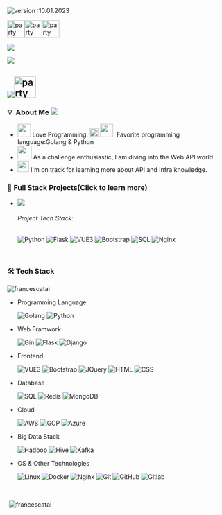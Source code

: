 ![version :10.01.2023](https://img.shields.io/badge/version-2023-informational) 

<img width="40" align="center"  src="https://i.imgur.com/1TfBlOz.gif" alt="party blob" /><img width="40" align="center"  src="https://i.imgur.com/1TfBlOz.gif" alt="party blob" /><img width="40" align="center"  src="https://i.imgur.com/1TfBlOz.gif" alt="party blob" />

![](https://i.imgur.com/OfSOKHL.gif)

![](https://i.imgur.com/szPE2CE.gif)

## ![](https://i.imgur.com/uEck6Yf.gif)<img width="50" src="https://i.imgur.com/2zm9VrT.gif" alt="party blob" />


### 💡 &nbsp;About Me [![](https://img.shields.io/badge/-Medium-000)](https://medium.com/@fonthebackendroad777)
 
* <img width="30" src="https://i.imgur.com/EmAaUkT.png" alt="" /> Love Programming.
  <img width="20" src="https://cdn3.iconfinder.com/data/icons/logos-and-brands-adobe/512/267_Python-512.png" alt="" /> <img width="30" src="https://cdn3.iconfinder.com/data/icons/font-awesome-brands/640/golang-256.png" alt="" />&nbsp;
  Favorite programming language:Golang & Python
* <img width="32" src="https://i.imgur.com/bS7o5X4.png" alt="" /> As a challenge enthusiastic, I am diving into the Web API world.
* <img width="26" src="https://i.imgur.com/roSUZDm.png" alt="" /> I'm on track for learning more about API and Infra knowledge.

### 🌱 Full Stack Projects(Click to learn more)
* [![](https://img.shields.io/badge/-🐾🐕🐈%20齊助浪寶no_more_stray-000)](https://github.com/Francescatai/NoMoreStray_flaskAPI.git)
  ######   Project Tech Stack: 
  ![Python](https://img.shields.io/badge/-Python-05122A?style=flat&logo=python) ![Flask](https://img.shields.io/badge/-Flask-05122A?style=flat&logo=Flask) ![VUE3](https://img.shields.io/badge/-Vue3-000?&logo=Vue.js) ![Bootstrap](https://img.shields.io/badge/-Bootstrap-05122A?style=flat&logo=bootstrap&logoColor=563D7C) ![SQL](https://img.shields.io/badge/-SQL-000?&logo=MySQL) ![Nginx](https://img.shields.io/badge/-Nginx-000?&logo=Nginx)

<br>

### 🛠️ Tech Stack

<p><img align="center" src="https://github-readme-stats.vercel.app/api/top-langs?username=francescatai&show_icons=true&locale=en&layout=compact" alt="francescatai" /></p>


-  Programming Language
  
    ![Golang](https://img.shields.io/badge/-go-05122A?style=flat&logo=go)&nbsp;![Python](https://img.shields.io/badge/-Python-05122A?style=flat&logo=python)&nbsp;

-  Web Framwork

   ![Gin](https://img.shields.io/badge/-Gin-05122A?style=flat&logo=gin) ![Flask](https://img.shields.io/badge/-Flask-05122A?style=flat&logo=Flask) ![Django](https://img.shields.io/badge/-Django-05122A?style=flat&logo=django)

 *  Frontend
 
    ![VUE3](https://img.shields.io/badge/-Vue3-000?&logo=Vue.js) ![Bootstrap](https://img.shields.io/badge/-Bootstrap-05122A?style=flat&logo=bootstrap&logoColor=563D7C) ![JQuery](https://img.shields.io/badge/-jQuery-05122A?style=flat&logo=jQuery&logoColor=1A71B5) ![HTML](https://img.shields.io/badge/-HTML-05122A?style=flat&logo=HTML5) ![CSS](https://img.shields.io/badge/-CSS-05122A?style=flat&logo=CSS3&logoColor=1572B6)

-  Database

   ![SQL](https://img.shields.io/badge/-SQL-000?&logo=MySQL) ![Redis](https://img.shields.io/badge/-Redis-000?&logo=Redis) ![MongoDB](https://img.shields.io/badge/-MongoDB-000?&logo=MongoDB)

- Cloud

    ![AWS](https://img.shields.io/badge/-AWS-000?&logo=Amazon-AWS&logoColor=F90) ![GCP](https://img.shields.io/badge/-GCP-000?&logo=Google) ![Azure](https://img.shields.io/badge/-Azure-000?&logo=Microsoft-Azure&logoColor=34B3E8)

- Big Data Stack

    ![Hadoop](https://img.shields.io/badge/-Hadoop-000?&logo=Apache-Hadoop&logoColor=F6F617) ![Hive](https://img.shields.io/badge/-HIVE-000?&logo=Apache-Hive&logoColor=F6F617) ![Kafka](https://img.shields.io/badge/-Kafka-000?&logo=Apache-Kafka&logoColor=F6F617)

- OS & Other Technologies

    ![Linux](https://img.shields.io/badge/-Linux-000?&logo=Linux) ![Docker](https://img.shields.io/badge/-Docker-000?&logo=Docker) ![Nginx](https://img.shields.io/badge/-Nginx-000?&logo=Nginx) ![Git](https://img.shields.io/badge/-Git-05122A?style=flat&logo=git)&nbsp;![GitHub](https://img.shields.io/badge/-GitHub-05122A?style=flat&logo=github)&nbsp;![Gitlab](https://img.shields.io/badge/-Gitlab-05122A?style=flat&logo=gitlab)&nbsp;


<br>

<p>&nbsp;<img align="center" src="https://github-readme-stats.vercel.app/api?username=francescatai&show_icons=true&locale=en" alt="francescatai" /></p>

</p>






<!--
**Francescatai/Francescatai** is a ✨ _special_ ✨ repository because its `README.md` (this file) appears on your GitHub profile.

Here are some ideas to get you started:

- 🔭 I’m currently working on ...
- 🌱 I’m currently learning ...
- 👯 I’m looking to collaborate on ...
- 🤔 I’m looking for help with ...
- 💬 Ask me about ...
- 📫 How to reach me: ...
- 😄 Pronouns: ...
- ⚡ Fun fact: ...
-->
